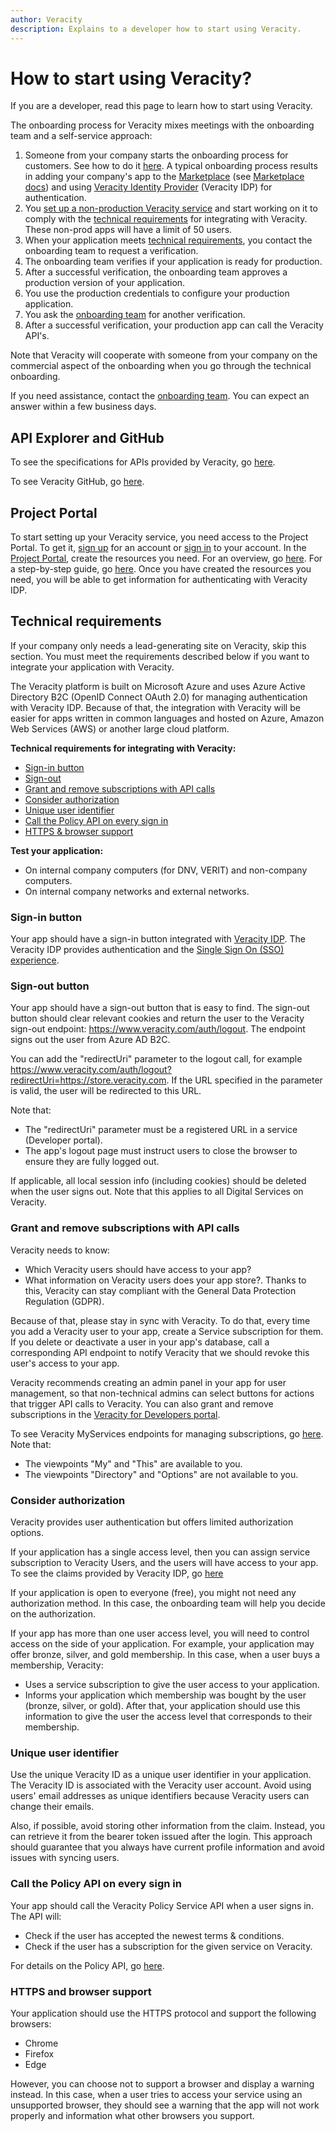 ```yaml
---
author: Veracity
description: Explains to a developer how to start using Veracity.
---
```


# How to start using Veracity?
If you are a developer, read this page to learn how to start using Veracity. 

The onboarding process for Veracity mixes meetings with the onboarding team and a self-service approach:
1. Someone from your company starts the onboarding process for customers. See how to do it [here](https://developer.veracity.com/docs/section/marketplace/productpresentation). A typical onboarding process results in
adding your company's app to the [Marketplace](https://store.veracity.com/) (see [Marketplace docs](https://developer.veracity.com/docs/section/marketplace/marketplace)) and using [Veracity Identity Provider](https://developer.veracity.com/docs/section/identity/identity) (Veracity IDP) for authentication. 
2. You [set up a non-production Veracity service](#project) and start working on it to comply with the [technical requirements](#requirements) for integrating with Veracity. These non-prod apps will have a limit of 50 users. 
3. When your application meets [technical requirements](#technical-requirements), you contact the onboarding team to request a verification.
4. The onboarding team verifies if your application is ready for production.
5. After a successful verification, the onboarding team approves a production version of your application.
6. You use the production credentials to configure your production application.
7. You ask the [onboarding team](mailto:onboarding@veracity.com) for another verification.
8. After a successful verification, your production app can call the Veracity API's.

Note that Veracity will cooperate with someone from your company on the commercial aspect of the onboarding when you go through the technical onboarding.

If you need assistance, contact the [onboarding team](mailto:onboarding@veracity.com). You can expect an answer within a few business days.

## API Explorer and GitHub
To see the specifications for APIs provided by Veracity, go [here](https://developer.veracity.com/api).

To see Veracity GitHub, go [here](https://github.com/veracity).
## <a name="project"></a>Project Portal
To start setting up your Veracity service, you need access to the Project Portal. To get it, [sign up](https://id.veracity.com/sign-up?return-url=https%3a%2f%2fdeveloper.veracity.com%2fauth%2flogin%3freturnTo%3d%2fdevEnrolled) for an account or [sign in](https://login.veracity.com/a68572e3-63ce-4bc1-acdc-b64943502e9d/oauth2/v2.0/authorize?p=b2c_1a_signinwithadfsidp&redirect_uri=https%3A%2F%2Fdeveloper.veracity.com%2Fauth%2Foidc%2Floginreturn&response_type=code&response_mode=form_post&client_id=3e6d5154-57c6-4fb2-a591-1f51b6c7739e&mfa_required=true&state=CUSTOMOVVnHKeZnaNhrB3VRj7KsCCA56dBjh9U%7B%22query%22%3A%7B%22returnTo%22%3A%22%2FdevEnrolled%22%2C%22p%22%3A%22B2C_1A_SignInWithADFSIdp%22%7D%7D&nonce=Dhgzqrv_YktA_BRvQCKJR3fkpVJaTFqP&scope=openid%20offline_access%20https%3A%2F%2Fdnvglb2cprod.onmicrosoft.com%2F83054ebf-1d7b-43f5-82ad-b2bde84d7b75%2Fuser_impersonation%20https%3A%2F%2Fdnvglb2cprod.onmicrosoft.com%2F83054ebf-1d7b-43f5-82ad-b2bde84d7b75%2Fmanage_appregistrations%20https%3A%2F%2Fdnvglb2cprod.onmicrosoft.com%2F83054ebf-1d7b-43f5-82ad-b2bde84d7b75%2Fuser_administration%20https%3A%2F%2Fdnvglb2cprod.onmicrosoft.com%2F83054ebf-1d7b-43f5-82ad-b2bde84d7b75%2Fmanage_services%20https%3A%2F%2Fdnvglb2cprod.onmicrosoft.com%2F83054ebf-1d7b-43f5-82ad-b2bde84d7b75%2Fresource_administration&x-client-SKU=passport-azure-ad&x-client-Ver=4.3.2) to your account.
In the [Project Portal](https://developer.veracity.com/projects), create the resources you need. For an overview, go [here](https://developer.veracity.com/docs/section/developerexperience/introduction). For a step-by-step guide, go [here](https://developer.veracity.com/docs/section/developerexperience/introduction#tutorials).
Once you have created the resources you need, you will be able to get information for authenticating with Veracity IDP. 

## Technical requirements
If your company only needs a lead-generating site on Veracity, skip this section.
You must meet the requirements described below if you want to integrate your application with Veracity. 

The Veracity platform is built on Microsoft Azure and uses Azure Active Directory B2C (OpenID Connect OAuth 2.0) for managing authentication with Veracity IDP. Because of that, the integration with Veracity will be easier for apps written in common languages and hosted on Azure, Amazon Web Services (AWS) or another large cloud platform.

**Technical requirements for integrating with Veracity:**
* [Sign-in button](#sign-in-button)
* [Sign-out](#sign-out-button)
* [Grant and remove subscriptions with API calls](#grant-and-remove-subscriptions-with-api-calls)
* [Consider authorization](#consider-authorization)
* [Unique user identifier](#unique-user-identifier)
* [Call the Policy API on every sign in](#call-the-policy-api-on-every-sign-in)
* [HTTPS & browser support](#https-and-browser-support)

**Test your application:**
* On internal company computers (for DNV, VERIT) and non-company computers.
* On internal company networks and external networks.

### Sign-in button
Your app should have a sign-in button integrated with [Veracity IDP](https://developer.veracity.com/docs/section/identity/identity). The Veracity IDP provides authentication and the [Single Sign On (SSO) experience](https://developer.veracity.com/docs/section/customerservices/sso). 

### Sign-out button
Your app should have a sign-out button that is easy to find. 
The sign-out button should clear relevant cookies and return the user to the Veracity sign-out endpoint: https://www.veracity.com/auth/logout. The endpoint signs out the user from Azure AD B2C.

You can add the "redirectUri" parameter to the logout call, for example https://www.veracity.com/auth/logout?redirectUri=https://store.veracity.com. If the URL specified in the parameter is valid, the user will be redirected to this URL.

Note that:
* The "redirectUri" parameter must be a registered URL in a service (Developer portal).
* The app's logout page must instruct users to close the browser to ensure they are fully logged out. 

If applicable, all local session info (including cookies) should be deleted when the user signs out.
Note that this applies to all Digital Services on Veracity.

### Grant and remove subscriptions with API calls
Veracity needs to know:
* Which Veracity users should have access to your app?
* What information on Veracity users does your app store?. Thanks to this, Veracity can stay compliant with the General Data Protection Regulation (GDPR).

Because of that, please stay in sync with Veracity. To do that, every time you add a Veracity user to your app, create a Service subscription for them.
If you delete or deactivate a user in your app's database, call a corresponding API endpoint to notify Veracity that we should revoke this user's access to your app. 

Veracity recommends creating an admin panel in your app for user management, so that non-technical admins can select buttons for actions that trigger API calls to Veracity.
You can also grant and remove subscriptions in the [Veracity for Developers portal](https://developer.veracity.com/).

To see Veracity MyServices endpoints for managing subscriptions, go [here](https://developer.veracity.com/docs/section/identity/services-openapi). Note that:
* The viewpoints "My" and "This" are available to you.
* The viewpoints "Directory" and "Options" are not available to you. 

### Consider authorization
Veracity provides user authentication but offers limited authorization options. 

If your application has a single access level, then you can assign service subscription to Veracity Users, and the users will have access to your app. To see the claims provided by Veracity IDP, go [here](https://developer.veracity.com/docs/section/identity/authentication/claims)

If your application is open to everyone (free), you might not need any authorization method. In this case, the onboarding team will help you decide on the authorization.

If your app has more than one user access level, you will need to control access on the side of your application. For example, your application may offer bronze, silver, and gold membership. In this case, when a user buys a membership, Veracity:
* Uses a service subscription to give the user access to your application.
* Informs your application which membership was bought by the user (bronze, silver, or gold).
After that, your application should use this information to give the user the access level that corresponds to their membership.

### Unique user identifier
Use the unique Veracity ID as a unique user identifier in your application. The Veracity ID is associated with the Veracity user account. Avoid using users' email addresses as unique identifiers because Veracity users can change their emails.

Also, if possible, avoid storing other information from the claim. Instead, you can retrieve it from the bearer token issued after the login. This approach should guarantee that you always have current profile information and avoid issues with syncing users.

### Call the Policy API on every sign in
Your app should call the Veracity Policy Service API when a user signs in. The API will:
* Check if the user has accepted the newest terms & conditions.
* Check if the user has a subscription for the given service on Veracity.

For details on the Policy API, go [here](https://developer.veracity.com/docs/section/identity/policy-service).

### HTTPS and browser support
Your application should use the HTTPS protocol and support the following browsers:
* Chrome
* Firefox
* Edge

However, you can choose not to support a browser and display a warning instead. In this case, when a user tries to access your service using an unsupported browser, they should see a warning that the app will not work properly and information what other browsers you support.
